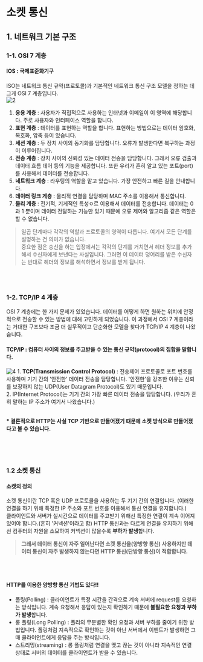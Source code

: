 # 소켓 통신

## 1. 네트워크 기본 구조

### 1-1. OSI 7 계층

#### IOS : 국제표준화기구
ISO는 네트워크 통신 규약(프로토콜)과 기본적인 네트워크 통신 구조 모델을 정하는 데 그게 OSI 7 계층입니다. <br />
<img src="https://i.ibb.co/3YzyTCc/2.jpg" alt="2" />
1. <b>응용 계층</b> : 사용자가 직접적으로 사용하는 인터넷과 이메일이 이 영역에 해당합니다. 주로 사용자와 인터페이스 역할을 합니다. <br />
2. <b>표현 계층</b> : 데이터를 표현하는 역할을 합니다. 표현하는 방법으로는 데이터 암호화, 복호화, 압축 등이 있습니다.
3. <b>세션 계층</b> : 두 장치 사이의 동기화를 담당합니다. 오류가 발생한다면 복구하는 과정이 이루어집니다.
4. <b>전송 계층</b> : 장치 사이의 신뢰성 있는 데이터 전송을 담당합니다. 그래서 오류 검출과 데이터 흐름 데어 등의 기능을 제공합니다. 또한 우리가 흔히 알고 있는 포트(port)를 사용해서 데이터를 전송합니다.<br />
5. <b>네트워크 계층</b> : 라우팅의 역할을 맡고 있습니다. 가장 안전하고 빠른 길을 안내합니다.
6. <b>데이터 링크 게층</b> : 물리적 연결을 담당하며 MAC 주소를 이용해서 통신합니다.
7. <b>물리 계층</b> : 전기적, 기게적인 특성ㅇ르 이용해서 데이터를 전송합니다. 데이터는 0과 1 뿐이며 데이터 전달하는 기능만 있기 때문에 오류 제어와 알고리즘 같은 역할은 할 수 없습니다.
> 일곱 단계마다 각각의 역할과 프로토콜의 영역이 다릅니다. 여기서 모든 단계를 설명하는 건 의미가 없습니다. <br />
중요한 점은 송신을 하는 입장에서는 각각의 단계를 거치면서 헤더 정보를 추가해서 수신자에게 보낸다는 사실입니다. 그러면 이 데이터 덩어리를 받은 수신자는 반대로 헤더의 정보를 해석하면서 정보를 받게 됩니다.

<br />
<br />

### 1-2. TCP/IP 4 계층
OSI 7 계층에는 한 가지 문제가 있었습니다.
데이터를 어떻게 하면 원하는 위치에 안정적으로 전송할 수 있는 방법에 대해 고민하게 되었습니다. 이 과정에서 OSI 7 계층이라는 거대한 구조보다 조금 더 실무적이고 단순화한 모델을 찾다가 TCP/IP 4 계층이 나왔습니다.

#### TCP/IP : 컴퓨터 사이의 정보를 주고받을 수 있는 통신 규약(protocol)의 집합을 말합니다.
<img src="https://i.ibb.co/YW3ZKPh/4.jpg" alt="4" />
1. <b>TCP(Transmission Control Protocol)</b> : 전송제어 프로토콜로 포트 번호를 사용하며 기기 간의 '안전한' 데이터 전송을 담당합니다. '안전한'을 강조한 이유는 신뢰를 보장하지 않는 UDP(User Datagram Protocol)도 있기 때문입니다. <br />
2. IP(Internet Protocol)는 기기 간의 가장 빠른 데이터 전송을 담당합니다. (우리가 흔히 말하는 IP 주소가 여기서 나왔습니다.) <br />
<br />

<b>* 결론적으로 HTTP는 사실 TCP 기반으로 만들어졌기 떄문에 소켓 방식으로 만들어졌다고 볼 수 있습니다.</b>

<br />
<br />
<br />

### 1.2 소켓 통신
#### 소켓의 정의
소켓 통신이란 TCP 혹은 UDP 프로토콜을 사용하는 두 기기 간의 연결입니다. (이러한 연결을 하기 위해 특정한 IP 주소와 포트 번호를 이용해서 통신 연결을 유지합니다.) <br />
클라이언트와 서버가 실시간으로 데이터를 주고받기 위해선 특정한 연결이 계속 이어져 있어야 합니다.(흔히 '커넥션'이라고 함)
HTTP 통신과는 다르게 연결을 유지하기 위해선 컴퓨터의 자원을 소모하여 커넥션이 많을수록 <b>부하가 발생</b>합니다. <Br />
> <b>그래서 데이터 통신이 자주 일어난다면 소켓 통신을(양방향 통신) 사용하지만 데이터 통신이 자주 발생하지 않는다면 HTTP 통신(단방향 통신)이 적합합니다. </b>

<br />
<br />

#### HTTP를 이용한 양방향 통신 기법도 있다!!<br />
- 폴링(Polling) : 클라이언트가 특정 시간을 간격으로 계속 서버에 request를 요청하는 방식입니다. 계속 요청해서 응답이 있는지 확인하기 때문에 <b>불필요한 요청과 부하가 발생</b>합니다.<br />
- 롱 폴링(Long Polling) : 폴리의 무분별한 확인 요청과 서버 부하를 줄이기 위한 방법입니다. 폴링처럼 지속적으로 확인하는 것이 아닌 서버에서 이벤트가 발생하면 그때 클라이언트에게 응답을 주는 방식입니다.
- 스트리밍(streaming) : 롱 폴링처럼 연결을 맺고 끊는 것이 아니라 지속적인 연결 상태로 서버의 데이터를 클라이언트가 받을 수 있습니다. <br />
